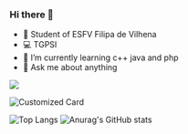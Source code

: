 ### Hi there 👋
- 🏢 Student of ESFV Filipa de Vilhena
- 💻 TGPSI
- 🌱 I’m currently learning c++ java and php
- 💬 Ask me about anything  


<img src="https://img.shields.io/badge/Discord-7289DA?style=for-the-badge&logo=discord&logoColor=white"/>

![Customized Card](https://github-readme-stats.vercel.app/api/pin?username=tanjilk&repo=khanSite&title_color=fff&icon_color=f9f9f9&text_color=9f9f9f&bg_color=151515)

![Top Langs](https://github-readme-stats.vercel.app/api/top-langs/?username=tanjilk&layout=compact&theme=dark)
![Anurag's GitHub stats](https://github-readme-stats.vercel.app/api?username=tanjilk&show_icons=true&theme=radical)


